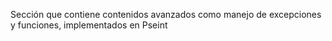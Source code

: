 Sección que contiene contenidos avanzados como manejo de excepciones y funciones, implementados en Pseint
